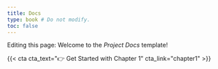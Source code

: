 ```yaml
---
title: Docs
type: book # Do not modify.
toc: false
---
```


Editing this page: Welcome to the _Project Docs_ template!

{{< cta cta_text="👉 Get Started with Chapter 1" cta_link="chapter1" >}}
